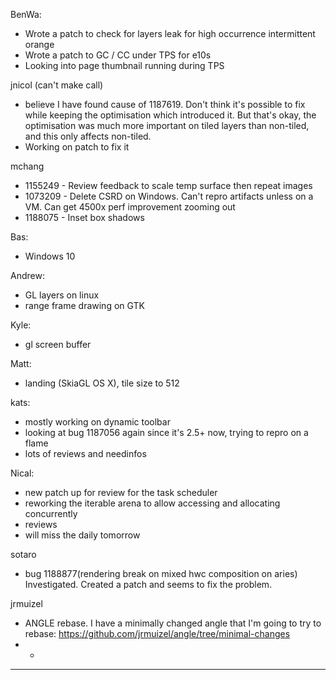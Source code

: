 BenWa:
* Wrote a patch to check for layers leak for high occurrence intermittent orange
* Wrote a patch to GC / CC under TPS for e10s
* Looking into page thumbnail running during TPS



jnicol (can't make call)
* believe I have found cause of 1187619. Don't think it's possible to fix while keeping the optimisation which introduced it. But that's okay, the optimisation was much more important on tiled layers than non-tiled, and this only affects non-tiled.
* Working on patch to fix it



mchang
* 1155249 - Review feedback to scale temp surface then repeat images
* 1073209 - Delete CSRD on Windows. Can't repro artifacts unless on a VM. Can get 4500x perf improvement zooming out
* 1188075 - Inset box shadows



Bas:
* Windows 10



Andrew:
* GL layers on linux
* range frame drawing on GTK



Kyle:
* gl screen buffer



Matt:
* landing (SkiaGL OS X), tile size to 512



kats:
* mostly working on dynamic toolbar
* looking at bug 1187056 again since it's 2.5+ now, trying to repro on a flame
* lots of reviews and needinfos



Nical:
* new patch up for review for the task scheduler
* reworking the iterable arena to allow accessing and allocating concurrently
* reviews
* will miss the daily tomorrow



sotaro
* bug 1188877(rendering break on mixed hwc composition on aries) Investigated. Created a patch and seems to fix the problem.



jrmuizel
* ANGLE rebase. I have a minimally changed angle that I'm going to try to rebase: https://github.com/jrmuizel/angle/tree/minimal-changes
* * 



________________


